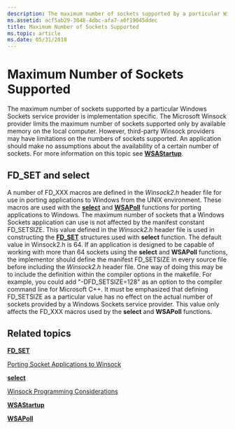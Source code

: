 ```yaml
---
description: The maximum number of sockets supported by a particular Windows Sockets service provider is implementation specific.
ms.assetid: acf5ab29-3848-4dbc-afa7-a0f19045ddec
title: Maximum Number of Sockets Supported
ms.topic: article
ms.date: 05/31/2018
---
```


# Maximum Number of Sockets Supported

The maximum number of sockets supported by a particular Windows Sockets service provider is implementation specific. The Microsoft Winsock provider limits the maximum number of sockets supported only by available memory on the local computer. However, third-party Winsock providers may have limitations on the numbers of sockets supported. An application should make no assumptions about the availability of a certain number of sockets. For more information on this topic see [**WSAStartup**](/windows/desktop/api/winsock/nf-winsock-wsastartup).

## FD\_SET and select

A number of FD\_XXX macros are defined in the *Winsock2.h* header file for use in porting applications to Windows from the UNIX environment. These macros are used with the [**select**](/windows/desktop/api/Winsock2/nf-winsock2-select) and [**WSAPoll**](/windows/win32/api/winsock2/nf-winsock2-wsapoll) functions for porting applications to Windows. The maximum number of sockets that a Windows Sockets application can use is not affected by the manifest constant FD\_SETSIZE. This value defined in the *Winsock2.h* header file is used in constructing the [**FD\_SET**](/windows/desktop/api/winsock/nf-winsock-fd_set) structures used with **select** function. The default value in Winsock2.h is 64. If an application is designed to be capable of working with more than 64 sockets using the **select** and **WSAPoll** functions, the implementor should define the manifest FD\_SETSIZE in every source file before including the *Winsock2.h* header file. One way of doing this may be to include the definition within the compiler options in the makefile. For example, you could add "-DFD\_SETSIZE=128" as an option to the compiler command line for Microsoft C++. It must be emphasized that defining FD\_SETSIZE as a particular value has no effect on the actual number of sockets provided by a Windows Sockets service provider. This value only affects the FD\_XXX macros used by the **select** and **WSAPoll** functions.

## Related topics

<dl> <dt>

[**FD\_SET**](/windows/desktop/api/winsock/nf-winsock-fd_set)
</dt> <dt>

[Porting Socket Applications to Winsock](porting-socket-applications-to-winsock.md)
</dt> <dt>

[**select**](/windows/desktop/api/Winsock2/nf-winsock2-select)
</dt> <dt>

[Winsock Programming Considerations](winsock-programming-considerations.md)
</dt> <dt>

[**WSAStartup**](/windows/desktop/api/winsock/nf-winsock-wsastartup)
</dt> <dt>

[**WSAPoll**](/windows/win32/api/winsock2/nf-winsock2-wsapoll)
</dt> </dl>

 

 
